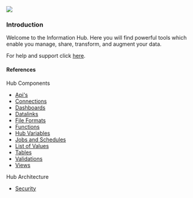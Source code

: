 <img src="{{SERVER}}/assets/img/dexih/dex_logo_wide_raw.png" class="col-4 mx-auto d-block"/>

### Introduction

Welcome to the Information Hub.  Here you will find powerful tools which enable you manage, share, transform, and augment your data.

For help and support click [here](/support.md).

#### References

Hub Components

* [Api's](reference/api.md)
* [Connections](reference/connection.md)
* [Dashboards](reference/dashboard.md)
* [Datalinks](reference/datalink.md)
* [File Formats](reference/fileFormat.md)
* [Functions](reference/function.md)
* [Hub Variables](reference/hubVariable.md)
* [Jobs and Schedules](reference/datajob.md)
* [List of Values](reference/listOfValue.md)
* [Tables](reference/table.md)
* [Validations](reference/validation.md)
* [Views](reference/view.md)

Hub Architecture

* [Security](reference/security.md)
